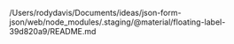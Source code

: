/Users/rodydavis/Documents/ideas/json-form-json/web/node_modules/.staging/@material/floating-label-39d820a9/README.md